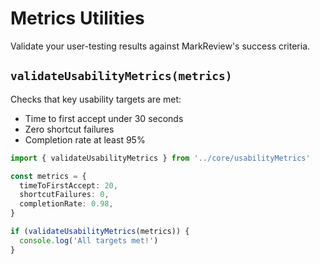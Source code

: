 # Metrics Utilities

Validate your user-testing results against MarkReview's success criteria.

## `validateUsabilityMetrics(metrics)`

Checks that key usability targets are met:

- Time to first accept under 30 seconds
- Zero shortcut failures
- Completion rate at least 95%

```ts
import { validateUsabilityMetrics } from '../core/usabilityMetrics'

const metrics = {
  timeToFirstAccept: 20,
  shortcutFailures: 0,
  completionRate: 0.98,
}

if (validateUsabilityMetrics(metrics)) {
  console.log('All targets met!')
}
```
